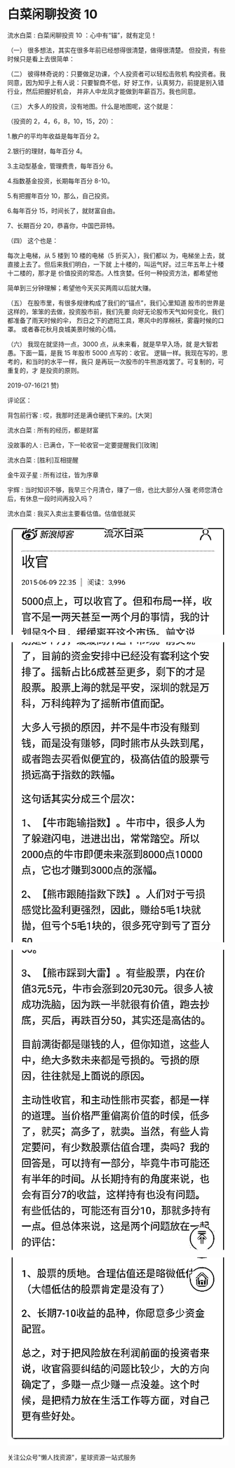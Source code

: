 # 白菜闲聊投资 10

流水白菜 : 白菜闲聊投资 10 ：心中有“锚”，就有定见！

（一） 很多想法，其实在很多年前已经想得很清楚，做得很清楚。 但投资，有些时候只是看上去很简单：

（二） 彼得林奇说的：只要做足功课，个人投资者可以轻松击败机 构投资者。我同意，因为知乎上有人说：只要智商不低，好 好工作，认真努力，前提是别入错行业，然后把握好机会， 并非人中龙凤才能做到年薪百万。我也同意。

（三） 大多人的投资，没有地图。什么是地图呢，这个就是：

（投资的 2，4，6，8，10，15，20）：

1.散户的平均年收益是每年百分 2。

2.银行的理财，每年百分 4。

3.主动型基金，管理费贵，每年百分 6。

4.指数基金投资，长期每年百分 8-10。

5.有把握年百分 10，那么，自己投资。

6.每年百分 15，时间长了，就财富自由。

7、长期百分 20，恭喜你，中国巴菲特。

（四） 这个也是：

每次上电梯，从 5 楼到 10 楼的电梯（5 折买入），我们都以 为，电梯坐上去，就直接上去了。但后来我们明白，一下就 上十楼的，叫运气好。过三年五年上十楼十二楼的，那才是 价值投资的常态。人性贪婪。任何一种投资方法，都希望他

简单到三分钟理解；希望他今天买买两周以后就大赚。

（五） 在股市里，有很多规律构成了我们的“锚点”，我们心里知道 股市的世界是这样的，笨笨的去做，投资股市前，我们先要 向好无论股市天气如何变化，我们都准备了雨天时候的伞， 烈日之下的遮阳工具，寒风中的厚棉袄，雾霾时候的口罩。 或者春花秋月良城美景时候的心情。

（六） 我现在就坚持一点，3000 点，从未来看，就是早早入场，就 是大智若愚。下面一篇，是我 15 年股市 5000 点写的：收官。 逻辑一样。我现在写的，思考的，和当时的水平一样，我只 是再玩一次股市的牛熊游戏罢了。可复制的，可重复的，才 是投资的原则。

2019-07-16(21 赞)

评论区：

背包前行客 : 哎，我那时还是满仓硬抗下来的。[大哭]

流水白菜 : 所有的经历，都是财富

没故事的人 : 已满仓，下一轮收官一定要提醒我们[玫瑰]

流水白菜 : [胜利]互相提醒

金牛双子星 : 所有过往，皆为序章

宇辉 : 当时知识不够，我早三个月清仓，赚了一倍，也比大部分人强 老师您清仓后，有休息一段时间再投入吗？

流水白菜 : 我买入卖出主要看估值。估值低就买

![image](img/Image_278.png)

![image](img/Image_279.png)

![image](img/Image_280.png)

![image](img/Image_281.png)

关注公众号"懒人找资源"，星球资源一站式服务